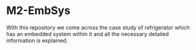 # M2-EmbSys
With this repository we come across the case study of refrigerator which has an embedded system within it and all the necessary detailed information  is explained.



